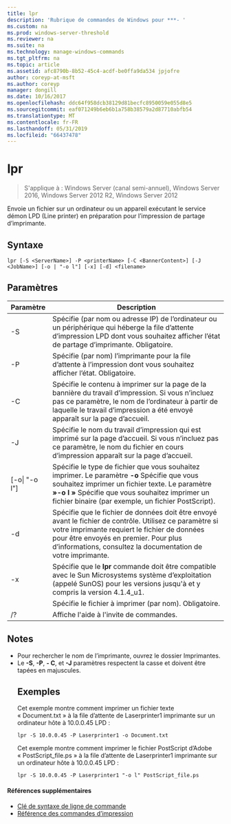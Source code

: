 ```yaml
---
title: lpr
description: 'Rubrique de commandes de Windows pour ***- '
ms.custom: na
ms.prod: windows-server-threshold
ms.reviewer: na
ms.suite: na
ms.technology: manage-windows-commands
ms.tgt_pltfrm: na
ms.topic: article
ms.assetid: afc8790b-8b52-45c4-acdf-be0ffa9da534 jpjofre
author: coreyp-at-msft
ms.author: coreyp
manager: dongill
ms.date: 10/16/2017
ms.openlocfilehash: ddc64f958dcb38129d81becfc8950059e055d8e5
ms.sourcegitcommit: eaf071249b6eb6b1a758b38579a2d87710abfb54
ms.translationtype: MT
ms.contentlocale: fr-FR
ms.lasthandoff: 05/31/2019
ms.locfileid: "66437478"
---
```

# <a name="lpr"></a>lpr

>S'applique à : Windows Server (canal semi-annuel), Windows Server 2016, Windows Server 2012 R2, Windows Server 2012

Envoie un fichier sur un ordinateur ou un appareil exécutant le service démon LPD (Line printer) en préparation pour l’impression de partage d’imprimante.  

## <a name="syntax"></a>Syntaxe  
```  
lpr [-S <ServerName>] -P <printerName> [-C <BannerContent>] [-J <JobName>] [-o | "-o l"] [-x] [-d] <filename>  
```  
## <a name="parameters"></a>Paramètres  

|     Paramètre      |                                                                                                           Description                                                                                                           |
|--------------------|---------------------------------------------------------------------------------------------------------------------------------------------------------------------------------------------------------------------------------|
|  -S <ServerName>   |                                    Spécifie (par nom ou adresse IP) de l’ordinateur ou un périphérique qui héberge la file d’attente d’impression LPD dont vous souhaitez afficher l’état de partage d’imprimante. Obligatoire.                                    |
|  -P <printerName>  |                                                              Spécifie (par nom) l’imprimante pour la file d’attente à l’impression dont vous souhaitez afficher l’état. Obligatoire.                                                              |
| -C <BannerContent> |                Spécifie le contenu à imprimer sur la page de la bannière du travail d’impression. Si vous n’incluez pas ce paramètre, le nom de l’ordinateur à partir de laquelle le travail d’impression a été envoyé apparaît sur la page d’accueil.                 |
|    -J <JobName>    |                           Spécifie le nom du travail d’impression qui est imprimé sur la page d’accueil. Si vous n’incluez pas ce paramètre, le nom du fichier en cours d’impression apparaît sur la page d’accueil.                            |
| [-o&#124; "-o l"]  | Spécifie le type de fichier que vous souhaitez imprimer. Le paramètre **-o** Spécifie que vous souhaitez imprimer un fichier texte. Le paramètre **»-o l »** Spécifie que vous souhaitez imprimer un fichier binaire (par exemple, un fichier PostScript). |
|         -d         |              Spécifie que le fichier de données doit être envoyé avant le fichier de contrôle. Utilisez ce paramètre si votre imprimante requiert le fichier de données pour être envoyés en premier. Pour plus d’informations, consultez la documentation de votre imprimante.               |
|         -x         |                               Spécifie que le **lpr** commande doit être compatible avec le Sun Microsystems système d’exploitation (appelé SunOS) pour les versions jusqu'à et y compris la version 4.1.4_u1.                                |
|     <FileName>     |                                                                                      Spécifie le fichier à imprimer (par nom). Obligatoire.                                                                                      |
|         /?         |                                                                                              Affiche l'aide à l'invite de commandes.                                                                                               |

## <a name="remarks"></a>Notes  
- Pour rechercher le nom de l’imprimante, ouvrez le dossier Imprimantes.  
- Le **-S**, **-P**, **- C**, et **-J** paramètres respectent la casse et doivent être tapées en majuscules.  
  ## <a name="BKMK_examples"></a>Exemples  
  Cet exemple montre comment imprimer un fichier texte « Document.txt » à la file d’attente de Laserprinter1 imprimante sur un ordinateur hôte à 10.0.0.45 LPD :  
  ```  
  lpr -S 10.0.0.45 -P Laserprinter1 -o Document.txt  
  ```  
  Cet exemple montre comment imprimer le fichier PostScript d’Adobe « PostScript_file.ps » à la file d’attente de Laserprinter1 imprimante sur un ordinateur hôte à 10.0.0.45 LPD :  
  ```  
  lpr -S 10.0.0.45 -P Laserprinter1 "-o l" PostScript_file.ps  
  ```  

#### <a name="additional-references"></a>Références supplémentaires  
-   [Clé de syntaxe de ligne de commande](command-line-syntax-key.md)  
-   [Référence des commandes d’impression](print-command-reference.md)  

